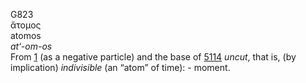 <body>
  <p>G823<br>  ἄτομος  <br> atomos  <br><i>at‘-om-os </i><br>From <a href="g0001.htm">1</a> (as a negative particle) and the base of <a href="g5114.htm">5114</a>  <i>uncut</i>, that is, (by implication) <i>indivisible</i> (an “atom” of time): - moment.<br></p>
 </body>